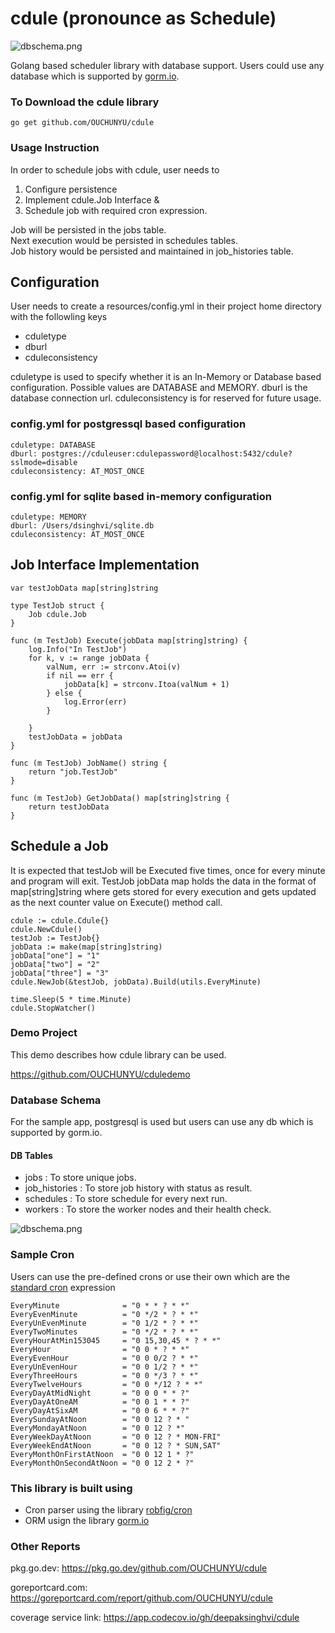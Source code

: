 # cdule (pronounce as Schedule)
![dbschema.png](pkg/doc/cdulelogo.png)

Golang based scheduler library with database support.
Users could use any database which is supported by [gorm.io](https://gorm.io/).

### To Download the cdule library
```
go get github.com/OUCHUNYU/cdule
```

### Usage Instruction

In order to schedule jobs with cdule, user needs to
1. Configure persistence
2. Implement cdule.Job Interface &
3. Schedule job with required cron expression.

Job will be persisted in the jobs table.\
Next execution would be persisted in schedules tables.\
Job history would be persisted and maintained in job_histories table.


## Configuration

User needs to create a resources/config.yml in their project home directory with the followling keys

* cduletype
* dburl
* cduleconsistency

cduletype is used to specify whether it is an In-Memory or Database based configuration. Possible values are DATABASE and MEMORY.
dburl is the database connection url.
cduleconsistency is for reserved for future usage.

### config.yml for postgressql based configuration
```
cduletype: DATABASE
dburl: postgres://cduleuser:cdulepassword@localhost:5432/cdule?sslmode=disable
cduleconsistency: AT_MOST_ONCE
```

### config.yml for sqlite based in-memory configuration
```
cduletype: MEMORY
dburl: /Users/dsinghvi/sqlite.db
cduleconsistency: AT_MOST_ONCE
```


## Job Interface Implementation

```
var testJobData map[string]string

type TestJob struct {
	Job cdule.Job
}

func (m TestJob) Execute(jobData map[string]string) {
	log.Info("In TestJob")
	for k, v := range jobData {
		valNum, err := strconv.Atoi(v)
		if nil == err {
			jobData[k] = strconv.Itoa(valNum + 1)
		} else {
			log.Error(err)
		}

	}
	testJobData = jobData
}

func (m TestJob) JobName() string {
	return "job.TestJob"
}

func (m TestJob) GetJobData() map[string]string {
	return testJobData
}
```

## Schedule a Job
It is expected that testJob will be Executed five times, once for every minute and program will exit. TestJob jobData map holds the data in the format of map[string]string where gets stored for every execution and gets updated as the next counter value on Execute() method call.

```
cdule := cdule.Cdule{}
cdule.NewCdule()
testJob := TestJob{}
jobData := make(map[string]string)
jobData["one"] = "1"
jobData["two"] = "2"
jobData["three"] = "3"
cdule.NewJob(&testJob, jobData).Build(utils.EveryMinute)

time.Sleep(5 * time.Minute)
cdule.StopWatcher()
```


### Demo Project
This demo describes how cdule library can be used.

https://github.com/OUCHUNYU/cduledemo


### Database Schema
For the sample app, postgresql is used but users can use any db which is supported by gorm.io.
#### DB Tables
* jobs : To store unique jobs.
* job_histories : To store job history with status as result.
* schedules : To store schedule for every next run.
* workers : To store the worker nodes and their health check.


![dbschema.png](pkg/doc/dbschema.png)


### Sample Cron
Users can use the pre-defined crons or use their own which are the [standard cron](https://en.wikipedia.org/wiki/Cron) expression
```
EveryMinute              = "0 * * ? * *"
EveryEvenMinute          = "0 */2 * ? * *"
EveryUnEvenMinute        = "0 1/2 * ? * *"
EveryTwoMinutes          = "0 */2 * ? * *"
EveryHourAtMin153045     = "0 15,30,45 * ? * *"
EveryHour                = "0 0 * ? * *"
EveryEvenHour            = "0 0 0/2 ? * *"
EveryUnEvenHour          = "0 0 1/2 ? * *"
EveryThreeHours          = "0 0 */3 ? * *"
EveryTwelveHours         = "0 0 */12 ? * *"
EveryDayAtMidNight       = "0 0 0 * * ?"
EveryDayAtOneAM          = "0 0 1 * * ?"
EveryDayAtSixAM          = "0 0 6 * * ?"
EverySundayAtNoon        = "0 0 12 ? * "
EveryMondayAtNoon        = "0 0 12 ? *"
EveryWeekDayAtNoon       = "0 0 12 ? * MON-FRI"
EveryWeekEndAtNoon       = "0 0 12 ? * SUN,SAT"
EveryMonthOnFirstAtNoon  = "0 0 12 1 * ?"
EveryMonthOnSecondAtNoon = "0 0 12 2 * ?"
```


### This library is built using 

* Cron parser using the library [robfig/cron](https://github.com/robfig/cron)  
* ORM usign the library [gorm.io](https://gorm.io/)

### Other Reports
pkg.go.dev: https://pkg.go.dev/github.com/OUCHUNYU/cdule

goreportcard.com: https://goreportcard.com/report/github.com/OUCHUNYU/cdule

coverage service link: https://app.codecov.io/gh/deepaksinghvi/cdule
